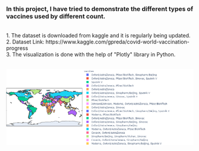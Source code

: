 <h3> In this project, I have tried to demonstrate the different types of vaccines used by different count.</h3> <br>
1. The dataset is downloaded from kaggle and it is regularly being updated.<br>
2. Dataset Link: https://www.kaggle.com/gpreda/covid-world-vaccination-progress<br>
3. The visualization is done with the help of "Plotly" library in Python. <br> <br>


![](newplot.png)
